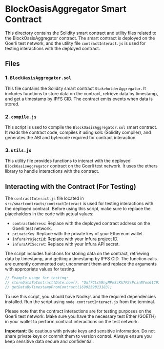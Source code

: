 # BlockOasisAggregator Smart Contract

This directory contains the Solidity smart contract and utility files related to the BlockOasisAggregator contract. The smart contract is deployed on the Goerli test network, and the utility file `contractInteract.js` is used for testing interactions with the deployed contract.

## Files

### 1. `BlockOasisAggregator.sol`

This file contains the Solidity smart contract `StakeholderAggregator`. It includes functions to store data on the contract, retrieve data by timestamp, and get a timestamp by IPFS CID. The contract emits events when data is stored.

### 2. `compile.js`

This script is used to compile the `BlockOasisAggregator.sol` smart contract. It reads the contract code, compiles it using solc (Solidity compiler), and generates the ABI and bytecode required for contract interaction.

### 3. `utils.js`

This utility file provides functions to interact with the deployed `BlockOasisAggregator` contract on the Goerli test network. It uses the ethers library to handle interactions with the contract.

## Interacting with the Contract (For Testing)

The `contractInteract.js` file located in `src/smartcontracts/contractInteract` is used for testing interactions with the deployed contract. Before using this script, make sure to replace the placeholders in the code with actual values:

- `contractAddress`: Replace with the deployed contract address on the Goerli test network.
- `privateKey`: Replace with the private key of your Ethereum wallet.
- `infuraProjectId`: Replace with your Infura project ID.
- `infuraAPISecret`: Replace with your Infura API secret.

The script includes functions for storing data on the contract, retrieving data by timestamp, and getting a timestamp by IPFS CID. The function calls are currently commented out; uncomment them and replace the arguments with appropriate values for testing.

```javascript
// Example usage for testing:
// storeDataToContract(Date.now(), "Qmf7CLcVRnyMPmSzKh7P2sPcinNYos61C93U3QrzVKDeDa");
// getDataByTimestampFromContract(1690239813183);
```

To use this script, you should have Node.js and the required dependencies installed. Run the script using `node contractInteract.js` from the terminal.

Please note that the contract interactions are for testing purposes on the Goerli test network. Make sure you have the necessary test Ether (GOETH) in your wallet to perform contract interactions on the test network.

**Important:** Be cautious with private keys and sensitive information. Do not share private keys or commit them to version control. Always ensure you keep sensitive data secure and confidential.

